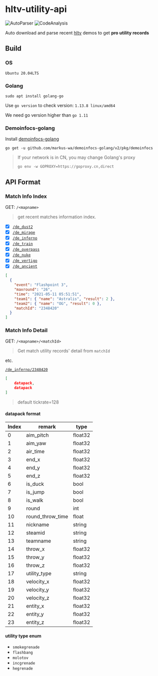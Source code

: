 # hltv-utility-api

![AutoParser](https://github.com/hx-w/hltv-utility-api/workflows/AutoParser/badge.svg)
![CodeAnalysis](https://github.com/hx-w/hltv-utility-api/workflows/CodeAnalysis/badge.svg)

Auto download and parse recent [hltv](https://hltv.org) demos to get **pro utility records**

## Build

### OS
`Ubuntu 20.04LTS`

### Golang

`sudo apt install golang-go`

Use `go version` to check version: `1.13.8 linux/amd64`

We need go version higher than `go 1.11`

### Demoinfocs-golang

Install [demoinfocs-golang](https://github.com/markus-wa/demoinfocs-golang)

`go get -u github.com/markus-wa/demoinfocs-golang/v2/pkg/demoinfocs`

> If your network is in CN, you may change Golang's proxy
>
> `go env -w GOPROXY=https://goproxy.cn,direct`

## API Format

### Match Info Index

GET: `/<mapname>` 

> get recent matches information index.

- [x] [`/de_dust2`](https://api.hx-w.top/de_dust2)
- [x] [`/de_mirage`](https://api.hx-w.top/de_mirage)
- [x] [`/de_inferno`](https://api.hx-w.top/de_inferno)
- [x] [`/de_train`](https://api.hx-w.top/de_train)
- [x] [`/de_overpass`](https://api.hx-w.top/de_overpass)
- [x] [`/de_nuke`](https://api.hx-w.top/de_nuke)
- [x] [`/de_vertigo`](https://api.hx-w.top/de_vertigo)
- [x] [`/de_ancient`](https://api.hx-w.top/de_ancient)

```json
[
  {
    "event": "Flashpoint 3",
    "maxround": "26",
    "time": "2021-05-11 05:51:51",
    "team1": { "name": "Astralis", "result": 2 },
    "team2": { "name": "OG", "result": 0 },
    "matchId": "2348420"
  }
]
```

### Match Info Detail

GET: `/<mapname>/<matchId>` 

> Get match utility records' detail from `matchId`

etc.

[`/de_inferno/2348420`](https://api.hx-w.top/de_inferno/2348420)

```json
[
    datapack,
    datapack
]
```

> default tickrate=128

#### datapack format

| Index | remark           | type    |
| ----- | ---------------- | ------- |
| 0     | aim_pitch        | float32 |
| 1     | aim_yaw          | float32 |
| 2     | air_time         | float32 |
| 3     | end_x            | float32 |
| 4     | end_y            | float32 |
| 5     | end_z            | float32 |
| 6     | is_duck          | bool    |
| 7     | is_jump          | bool    |
| 8     | is_walk          | bool    |
| 9     | round            | int     |
| 10    | round_throw_time | float   |
| 11    | nickname         | string  |
| 12    | steamid          | string  |
| 13    | teamname         | string  |
| 14    | throw_x          | float32 |
| 15    | throw_y          | float32 |
| 16    | throw_z          | float32 |
| 17    | utility_type     | string  |
| 18    | velocity_x       | float32 |
| 19    | velocity_y       | float32 |
| 20    | velocity_z       | float32 |
| 21    | entity_x         | float32 |
| 22    | entity_y         | float32 |
| 23    | entity_z         | float32 |

#### utility type enum

- `smokegrenade`
- `flashbang`
- `molotov`
- `incgrenade`
- `hegrenade`